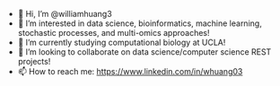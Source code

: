 - 👋 Hi, I’m @williamhuang3
- 👀 I’m interested in data science, bioinformatics, machine learning, stochastic processes, and multi-omics approaches!
- 🌱 I’m currently studying computational biology at UCLA!
- 💞️ I’m looking to collaborate on data science/computer science REST projects!
- 📫 How to reach me: https://www.linkedin.com/in/whuang03

<!---
williamhuang3/williamhuang3 is a ✨ special ✨ repository because its `README.md` (this file) appears on your GitHub profile.
You can click the Preview link to take a look at your changes.
--->
